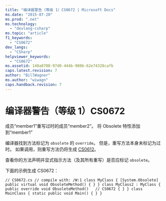 ```yaml
---
title: "编译器警告（等级 1）CS0672 | Microsoft Docs"
ms.date: "2015-07-20"
ms.prod: ".net"
ms.technology: 
  - "devlang-csharp"
ms.topic: "article"
f1_keywords: 
  - "CS0672"
dev_langs: 
  - "CSharp"
helpviewer_keywords: 
  - "CS0672"
ms.assetid: 140a8708-97d0-444b-980b-62e74328cafb
caps.latest.revision: 7
author: "BillWagner"
ms.author: "wiwagn"
caps.handback.revision: 7
---
```

# 编译器警告（等级 1）CS0672
成员“member1”重写过时的成员“member2”。 将 Obsolete 特性添加到“member1”  
  
 编译器找到方法标记为 `obsolete` 的 `override`。 但是，重写方法本身未标记为过时。 如果调用，则重写方法仍将生成 [CS0612](../../csharp/misc/cs0612.md)。  
  
 查看你的方法声明并显式指示方法（及其所有重写）是否应标记 `obsolete`。  
  
 下面的示例生成 CS0672：  
  
```  
// CS0672.cs // compile with: /W:1 class MyClass { [System.Obsolete] public virtual void ObsoleteMethod() { } } class MyClass2 : MyClass { public override void ObsoleteMethod()   // CS0672 { } } class MainClass { static public void Main() { } }  
```